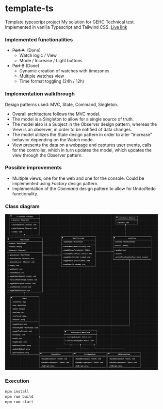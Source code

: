 # template-ts
Template typescript project
My solution for GEHC Technical test.
Implemented in vanilla Typescript and Tailwind CSS.
[Live link](https://gehc.dhia.dev/)

### Implemented functionalities
- ~~Part A~~  (Done)
    - Watch logic / View
    - Mode / Increase / Light buttons
- ~~Part B~~ (Done)
    - Dynamic creation of watches with timezones
    - Multiple watches view
    - Time format toggling (24h / 12h)

### Implementation walkthrough
Design patterns used: MVC, State, Command, Singleton.
- Overall architecture follows the MVC model. 
- The model is a Singleton to allow for a single source of truth.
- The model also is a Subject in the Observer design pattern, whereas the View is an observer, in order to be notified of data changes.
- The model utilizes the State design pattern in order to alter "increase" behavior depending on the Watch mode.
- View presents the data on a webpage and captures user events, calls for the controller, which in turn updates the model, which updates the view through the Observer pattern.

### Possible improvements
- Multiple views, one for the web and one for the console. Could be implemented using *Factory* design pattern.
- Implementation of the *Command* design pattern to allow for Undo/Redo functionality.

### Class diagram
![Class diagram](./class_diagram.png)

### Execution
```javascript
npm install
npm run build
npm run start
```